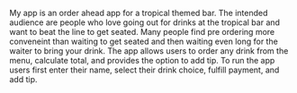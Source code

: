 My app is an order ahead app for a tropical themed bar. The intended audience are people who love going out for drinks at the tropical bar and want to beat the line to get seated. Many people find pre ordering more conveneint than waiting to get seated and then waiting even long for the waiter to bring your drink.
The app allows users to order any drink from the menu, calculate total, and provides the option to add tip.
To run the app users first enter their name, select their drink choice, fulfill payment, and add tip.
